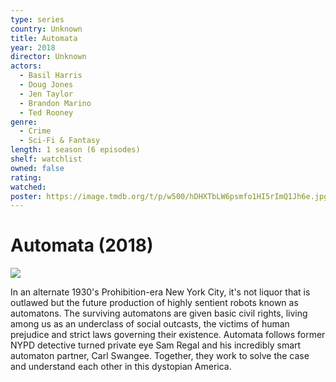 ```yaml
---
type: series
country: Unknown
title: Automata
year: 2018
director: Unknown
actors:
  - Basil Harris
  - Doug Jones
  - Jen Taylor
  - Brandon Marino
  - Ted Rooney
genre:
  - Crime
  - Sci-Fi & Fantasy
length: 1 season (6 episodes)
shelf: watchlist
owned: false
rating:
watched:
poster: https://image.tmdb.org/t/p/w500/hDHXTbLW6psmfo1HI5rImQ1Jh6e.jpg
---
```


# Automata (2018)

![](https://image.tmdb.org/t/p/w500/hDHXTbLW6psmfo1HI5rImQ1Jh6e.jpg)

In an alternate 1930's Prohibition-era New York City, it's not liquor that is outlawed but the future production of highly sentient robots known as automatons. The surviving automatons are given basic civil rights, living among us as an underclass of social outcasts, the victims of human prejudice and strict laws governing their existence. Automata follows former NYPD detective turned private eye Sam Regal and his incredibly smart automaton partner, Carl Swangee. Together, they work to solve the case and understand each other in this dystopian America.
